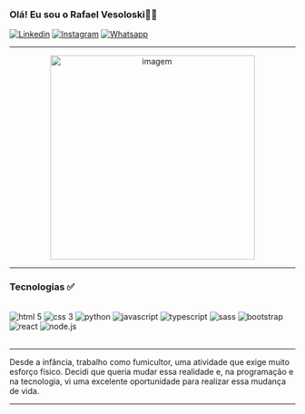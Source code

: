### Olá! Eu sou o Rafael Vesoloski✌🏻

[![Linkedin](https://img.shields.io/badge/LinkedIn-0077B5?style=for-the-badge&logo=linkedin&logoColor=white
)](https://www.linkedin.com/in/rafaelvesoloski)
[![Instagram](https://img.shields.io/badge/Instagram-E4405F?style=for-the-badge&logo=instagram&logoColor=white
)](https://instagram.com/rafael_vsk?igshid=OGQ5ZDc2ODk2ZA%3D%3D&utm_source=qr)
[![Whatsapp](https://img.shields.io/badge/WhatsApp-25D366?style=for-the-badge&logo=whatsapp&logoColor=white
)](https://wa.me/5547999263733)
<hr>
<p align="center">
  <img src="https://github-production-user-asset-6210df.s3.amazonaws.com/134641899/289890846-40654490-2f0c-437c-a227-2be4b38c0552.png?X-Amz-Algorithm=AWS4-HMAC-SHA256&X-Amz-Credential=AKIAIWNJYAX4CSVEH53A%2F20231212%2Fus-east-1%2Fs3%2Faws4_request&X-Amz-Date=20231212T142105Z&X-Amz-Expires=300&X-Amz-Signature=126c5328a96ff1f38383b11421bff28dcd31838f6cf629c6caae897d9e8a3e3c&X-Amz-SignedHeaders=host&actor_id=134641899&key_id=0&repo_id=730672939" alt="imagem" width="360" style="display: block; margin: auto;"/>
</p>
<hr>

### Tecnologias ✅

<div style="display: inline_block"><br/>
    <img olign="center" alt="html 5" src="https://img.shields.io/badge/HTML5-E34F26?style=for-the-badge&logo=html5&logoColor=white" />
    <img olign="center" alt="css 3" src="https://img.shields.io/badge/CSS3-1572B6?style=for-the-badge&logo=css3&logoColor=white" />
    <img olign="center" alt="python" src="https://img.shields.io/badge/Python-14354C?style=for-the-badge&logo=python&logoColor=white" />
    <img olign="center" alt="javascript" src="https://img.shields.io/badge/JavaScript-323330?style=for-the-badge&logo=javascript&logoColor=F7DF1E" />
    <img olign="center" alt="typescript" src="https://img.shields.io/badge/TypeScript-007ACC?style=for-the-badge&logo=typescript&logoColor=white" />
    <img olign="center" alt="sass" src="https://img.shields.io/badge/Sass-CC6699?style=for-the-badge&logo=sass&logoColor=white" />
    <img olign="center" alt="bootstrap" src="https://img.shields.io/badge/Bootstrap-563D7C?style=for-the-badge&logo=bootstrap&logoColor=white" />
    <img olign="center" alt="react" src="https://img.shields.io/badge/React-20232A?style=for-the-badge&logo=react&logoColor=61DAFB" />
    <img olign="center" alt="node.js" src="https://img.shields.io/badge/Node.js-43853D?style=for-the-badge&logo=node.js&logoColor=white" />
</div><br/>
<hr>

Desde a infância, trabalho como fumicultor, uma atividade que exige muito esforço físico. Decidi que queria mudar essa realidade e, na programação e na tecnologia, vi uma excelente oportunidade para realizar essa mudança de vida.

<hr>
